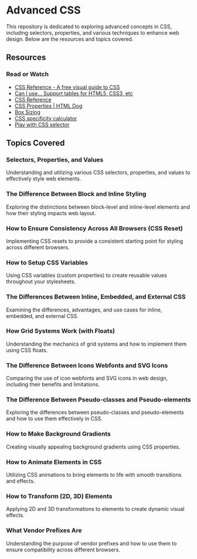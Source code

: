 # Advanced CSS

This repository is dedicated to exploring advanced concepts in CSS, including selectors, properties, and various techniques to enhance web design. Below are the resources and topics covered.

## Resources

### Read or Watch
- [CSS Reference - A free visual guide to CSS](https://cssreference.io/)
- [Can I use... Support tables for HTML5, CSS3, etc](https://caniuse.com/)
- [CSS Reference](https://developer.mozilla.org/en-US/docs/Web/CSS/Reference)
- [CSS Properties | HTML Dog](http://www.htmldog.com/references/css/properties/)
- [Box Sizing](https://developer.mozilla.org/en-US/docs/Web/CSS/box-sizing)
- [CSS specificity calculator](https://specificity.keegan.st/)
- [Play with CSS selector](https://flukeout.github.io/)

## Topics Covered

### Selectors, Properties, and Values
Understanding and utilizing various CSS selectors, properties, and values to effectively style web elements.

### The Difference Between Block and Inline Styling
Exploring the distinctions between block-level and inline-level elements and how their styling impacts web layout.

### How to Ensure Consistency Across All Browsers (CSS Reset)
Implementing CSS resets to provide a consistent starting point for styling across different browsers.

### How to Setup CSS Variables
Using CSS variables (custom properties) to create reusable values throughout your stylesheets.

### The Differences Between Inline, Embedded, and External CSS
Examining the differences, advantages, and use cases for inline, embedded, and external CSS.

### How Grid Systems Work (with Floats)
Understanding the mechanics of grid systems and how to implement them using CSS floats.

### The Difference Between Icons Webfonts and SVG Icons
Comparing the use of icon webfonts and SVG icons in web design, including their benefits and limitations.

### The Difference Between Pseudo-classes and Pseudo-elements
Exploring the differences between pseudo-classes and pseudo-elements and how to use them effectively in CSS.

### How to Make Background Gradients
Creating visually appealing background gradients using CSS properties.

### How to Animate Elements in CSS
Utilizing CSS animations to bring elements to life with smooth transitions and effects.

### How to Transform (2D, 3D) Elements
Applying 2D and 3D transformations to elements to create dynamic visual effects.

### What Vendor Prefixes Are
Understanding the purpose of vendor prefixes and how to use them to ensure compatibility across different browsers.
